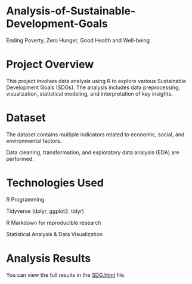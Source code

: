 # Analysis-of-Sustainable-Development-Goals
Ending Poverty, Zero Hunger, Good Health and Well-being
# Project Overview
This project involves data analysis using R to explore various Sustainable Development Goals (SDGs). The analysis includes data preprocessing, visualization, statistical modeling, and interpretation of key insights.
# Dataset
The dataset contains multiple indicators related to economic, social, and environmental factors.

Data cleaning, transformation, and exploratory data analysis (EDA) are performed.
# Technologies Used
R Programming

Tidyverse (dplyr, ggplot2, tidyr)

R Markdown for reproducible research

Statistical Analysis & Data Visualization
# Analysis Results
You can view the full results in the [SDG.html](SDG.ipynb) file.


